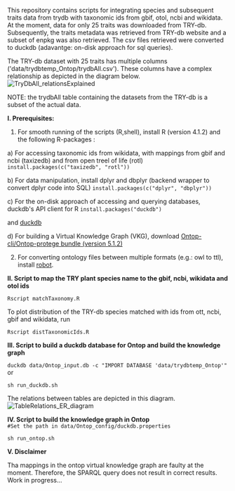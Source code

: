 This repository contains scripts for integrating species and subsequent traits data from trydb with taxonomic ids from gbif, otol, ncbi and wikidata. At the moment, data for only 25 traits was downloaded from TRY-db. Subsequently, the traits metadata was retrieved from TRY-db website and a subset of enpkg was also retrieved. The csv files retrieved were converted to duckdb (adavantge: on-disk approach for sql queries). 

The TRY-db dataset with 25 traits has multiple columns ('data/trydbtemp_Ontop/trydbAll.csv'). These columns have a complex relationship as depicted in the diagram below.
![TryDbAll_relationsExplained](https://github.com/digital-botanical-gardens-initiative/integrate_trydb_globi_enpkg/assets/49712124/18e9f9e6-dbcc-443a-8427-1b208d4628d2)


NOTE: the trydbAll table containing the datasets from the TRY-db is a subset of the actual data.

**I. Prerequisites:**

1. For smooth running of the scripts (R,shell), install R (version 4.1.2) and the following R-packages :

 a) For accessing taxonomic ids from wikidata, with mappings from gbif and ncbi (taxizedb) and from open treel of life (rotl)
`install.packages(c("taxizedb", "rotl"))`

 b) For data manipulation, install dplyr and dbplyr (backend wrapper to convert dplyr code into SQL)
`install.packages(c("dplyr", "dbplyr"))`

 c) For the on-disk approach of accessing and querying databases, duckdb's API client for R
`install.packages("duckdb")`

 and [duckdb](https://duckdb.org/docs/installation/?version=stable&environment=cli&platform=linux&download_method=package_manager)

 d) For building a Virtual Knowledge Graph (VKG), download [Ontop-cli/Ontop-protege bundle (version 5.1.2)](https://github.com/ontop/ontop/releases/tag/ontop-5.1.2)

2. For converting ontology files between multiple formats (e.g.: owl to ttl), install [robot](https://github.com/ontodev/robot/releases/tag/v1.9.5).



**II. Script to map the TRY plant species name to the gbif, ncbi, wikidata and otol ids**

`Rscript matchTaxonomy.R`

To plot distribution of the TRY-db species matched with ids from ott, ncbi, gbif and wikidata, run

`Rscript distTaxonomicIds.R`



**III. Script to build a duckdb database for Ontop and build the knowledge graph**

`duckdb data/Ontop_input.db -c "IMPORT DATABASE 'data/trydbtemp_Ontop'"` or 

`sh run_duckdb.sh`

The relations between tables are depicted in this diagram.
![TableRelations_ER_diagram](https://github.com/digital-botanical-gardens-initiative/integrate_trydb_globi_enpkg/assets/49712124/10c38979-9b18-4dbe-9657-a6aea101a45f)



**IV. Script to build the knowledge graph in Ontop**   
`#Set the path in data/Ontop_config/duckdb.properties` 

`sh run_ontop.sh`



**V. Disclaimer**

Tha mappings in the ontop virtual knowledge graph are faulty at the moment. Therefore, the SPARQL query does not result in correct results. Work in progress...
